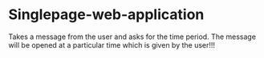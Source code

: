 # Singlepage-web-application
Takes a message from the user and asks for the time period. The message will be opened at a particular time which is given by the user!!!
